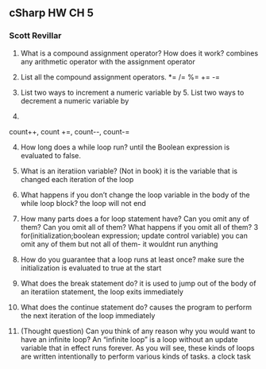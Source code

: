 ## cSharp HW CH 5
### Scott Revillar

1. What is a compound assignment operator? How does it work?
combines any arithmetic operator with the assignment operator

2. List all the compound assignment operators.
*=	/= %= += -=

3. List two ways to increment a numeric variable by 5. List two ways to decrement a numeric variable by
50.
count++, count +=, count--, count-=

4. How long does a while loop run?
until the Boolean expression is evaluated to false.

5. What is an iteratiion variable? (Not in book)
it is the variable that is changed each iteration of the loop

6. What happens if you don’t change the loop variable in the body of the while loop block?
the loop will not end

7. How many parts does a for loop statement have? Can you omit any of them? Can you omit all of
them? What happens if you omit all of them?
3
for(initialization;boolean expression; update control variable)
you can omit any of them but not all of them- it wouldnt run anything

8. How do you guarantee that a loop runs at least once?
make sure the initialization is evaluated to true at the start

9. What does the break statement do?
it is used to jump out of the body of an iteratiion statement, the loop exits immediately

10. What does the continue statement do?
causes the program to perform the next iteration of the loop immediately

11. (Thought question) Can you think of any reason why you would want to have an infinite loop? An
“infinite loop” is a loop without an update variable that in effect runs forever. As you will see, these
kinds of loops are written intentionally to perform various kinds of tasks.
a clock task